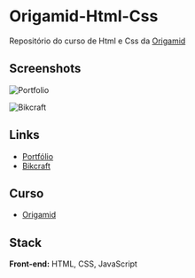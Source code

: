 # Origamid-Html-Css
Repositório do curso de Html e Css da [Origamid](https://www.origamid.com/)


## Screenshots

![Portfolio](https://github.com/diegorafaelvieira/Origamid-Html-Css/assets/31875207/1691c500-de8d-4b67-a155-4a1b1ee13205)


![Bikcraft](https://github.com/diegorafaelvieira/Origamid-Html-Css/assets/31875207/82f491fa-9b40-4930-9dfb-16635248f561)


## Links

 - [Portfólio](https://portfolio-origamid-r7iwkwhuv-diegorafaelvieira.vercel.app/)
 - [Bikcraft](https://bikcraftdiego.000webhostapp.com/)



## Curso

 - [Origamid](https://www.origamid.com/curso/html-e-css-para-iniciantes/)


## Stack 

**Front-end:** HTML, CSS, JavaScript
